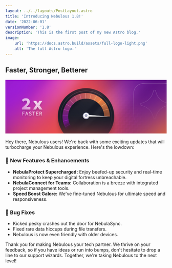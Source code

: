 ```yaml
---
layout: ../../layouts/PostLayout.astro
title: 'Introducing Nebulous 1.8!'
date: '2022-06-01'
versionNumber: '1.8'
description: 'This is the first post of my new Astro blog.'
image:
    url: 'https://docs.astro.build/assets/full-logo-light.png'
    alt: 'The full Astro logo.'
---
```

## Faster, Stronger, Betterer

![Nebulous 2.0 Release](../../assets/starlog-placeholder-18.jpg)

Hey there, Nebulous users! We're back with some exciting updates that will turbocharge your Nebulous experience. Here's the lowdown:

### 🍿 New Features & Enhancements

* __NebulaProtect Supercharged:__ Enjoy beefed-up security and real-time monitoring to keep your digital fortress unbreachable.
* __NebulaConnect for Teams:__ Collaboration is a breeze with integrated project management tools.
* __Speed Boost Galore:__ We've fine-tuned Nebulous for ultimate speed and responsiveness.

### 🐞 Bug Fixes

* Kicked pesky crashes out the door for NebulaSync.
* Fixed rare data hiccups during file transfers.
* Nebulous is now even friendly with older devices.

Thank you for making Nebulous your tech partner. We thrive on your feedback, so if you have ideas or run into bumps, don't hesitate to drop a line to our support wizards. Together, we're taking Nebulous to the next level!